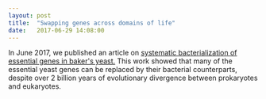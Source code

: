 ```yaml
---
layout: post
title:  "Swapping genes across domains of life"
date:   2017-06-29 14:08:00
---
```

In June 2017, we published an article on [systematic bacterialization of essential genes in baker's yeast.](10.7554/eLife.25093 ) This work showed that many of the essential yeast genes can be replaced by their bacterial counterparts, despite over 2 billion years of evolutionary divergence between prokaryotes and eukaryotes. 
